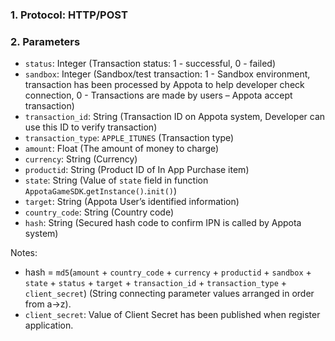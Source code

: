 ### 1. Protocol: HTTP/POST
### 2. Parameters
* `status`: Integer (Transaction status: 1 - successful, 0 - failed)
* `sandbox`: Integer (Sandbox/test transaction: 1 - Sandbox environment, transaction has been processed by Appota to help developer check connection, 0 - Transactions are made by users – Appota accept transaction)
* `transaction_id`: String (Transaction ID on Appota system, Developer can use this ID to verify transaction)
* `transaction_type`: `APPLE_ITUNES` (Transaction type) 
* `amount`: Float (The amount of money to charge)
* `currency`: String (Currency)
* `productid`: String (Product ID of In App Purchase item)
* `state`: String (Value of `state` field in function `AppotaGameSDK`.`getInstance()`.`init()`)
* `target`: String (Appota User’s identified information)
* `country_code`: String (Country code)
* `hash`: String (Secured hash code to confirm IPN is called by Appota system)


Notes: 
* hash = `md5`(`amount` + `country_code` + `currency` + `productid` + `sandbox` + `state` + `status` + `target` + `transaction_id` + `transaction_type` + `client_secret`)
(String connecting parameter values arranged in order from a->z).
* `client_secret`: Value of Client Secret has been published when register application.